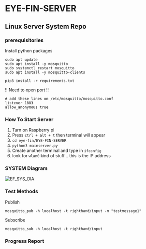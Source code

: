 # EYE-FIN-SERVER
## Linux Server System Repo
### prerequisitories
Install python packages
```
sudo apt update 
sudo apt install -y mosquitto
sudo systemctl restart mosquitto
sudo apt install -y mosquitto-clients

pip3 install -r requirements.txt
```
!! Need to open port !!
```
# add these lines on /etc/mosquitto/mosquitto.conf
listener 1883
allow_anonymous true
```

### How To Start Server
1. Turn on Raspberry pi
2. Press `ctrl + alt + t` then terminal will appear
3. `cd eye-fin/EYE-FIN-SERVER`
4. `python3 mainserver.py`
5. Create another terminal and type in `ifconfig`
6. look for `wlan0` kind of stuff... this is the IP address


### SYSTEM Diagram
![EF_SYS_DIA](https://github.com/Abble-EYE-FIN/EYE-FIN-SERVER/assets/68832065/8518dad6-f417-4aed-b2e5-2aba2abd5e48)

### Test Methods
Publish
```
mosquitto_pub -h localhost -t righthand/input -m "testmessage1"
```
Subscribe
```
mosquitto_sub -h localhost -t righthand/input
```

### Progress Report
